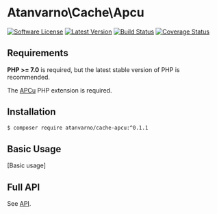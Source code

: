 # Atanvarno\Cache\Apcu
[![Software License](https://img.shields.io/badge/license-MIT-brightgreen.svg?style=flat-square)](https://github.com/atanvarno69/cache-apcu/blob/master/LICENSE)
[![Latest Version](https://img.shields.io/github/release/atanvarno69/cache-apcu.svg?style=flat-square)](https://github.com/atanvarno69/cache-apcu/releases)
[![Build Status](https://img.shields.io/travis/atanvarno69/cache-apcu/master.svg?style=flat-square)](https://travis-ci.org/atanvarno69/cache-apcu)
[![Coverage Status](https://img.shields.io/coveralls/atanvarno69/cache-apcu/master.svg?style=flat-square)](https://coveralls.io/r/atanvarno69/cache-apcu?branch=master)

## Requirements
**PHP >= 7.0** is required, but the latest stable version of PHP is recommended.

The [APCu](http://php.net/manual/en/book.apcu.php) PHP extension is required. 

## Installation
```bash
$ composer require atanvarno/cache-apcu:^0.1.1
```

## Basic Usage

[Basic usage]

## Full API
See [API](https://github.com/atanvarno69/cache-apcu/blob/master/docs/API.md).

